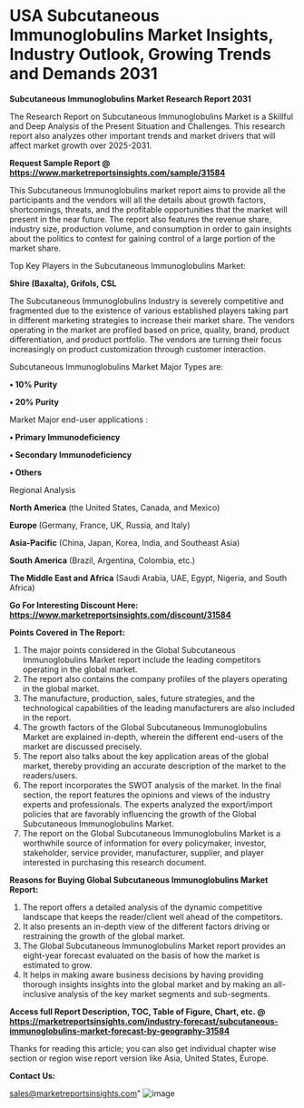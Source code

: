 # USA Subcutaneous Immunoglobulins Market Insights, Industry Outlook, Growing Trends and Demands 2031

<strong>Subcutaneous Immunoglobulins Market Research Report 2031</strong>

The Research Report on Subcutaneous Immunoglobulins Market is a Skillful and Deep Analysis of the Present Situation and Challenges. This research report also analyzes other important trends and market drivers that will affect market growth over 2025-2031.

<strong>Request Sample Report @ <a href=https://www.marketreportsinsights.com/sample/31584>https://www.marketreportsinsights.com/sample/31584</a></strong>

This Subcutaneous Immunoglobulins market report aims to provide all the participants and the vendors will all the details about growth factors, shortcomings, threats, and the profitable opportunities that the market will present in the near future. The report also features the revenue share, industry size, production volume, and consumption in order to gain insights about the politics to contest for gaining control of a large portion of the market share.

Top Key Players in the Subcutaneous Immunoglobulins Market:

<strong>Shire (Baxalta), Grifols, CSL</strong>

The Subcutaneous Immunoglobulins Industry is severely competitive and fragmented due to the existence of various established players taking part in different marketing strategies to increase their market share. The vendors operating in the market are profiled based on price, quality, brand, product differentiation, and product portfolio. The vendors are turning their focus increasingly on product customization through customer interaction.

Subcutaneous Immunoglobulins Market Major Types are:

<strong>• 10% Purity

• 20% Purity</strong>

Market Major end-user applications :

<strong>• Primary Immunodeficiency

• Secondary Immunodeficiency

• Others</strong>

Regional Analysis

</u><strong><b>North America</b></strong> (the United States, Canada, and Mexico)

<strong><b>Europe </b></strong>(Germany, France, UK, Russia, and Italy)

<strong><b>Asia-Pacific</b></strong> (China, Japan, Korea, India, and Southeast Asia)

<strong><b>South America</b></strong> (Brazil, Argentina, Colombia, etc.)

<strong><b>The Middle East and Africa</b></strong> (Saudi Arabia, UAE, Egypt, Nigeria, and South Africa)

<strong>Go For Interesting Discount Here: <a href=https://www.marketreportsinsights.com/discount/31584>https://www.marketreportsinsights.com/discount/31584</a></strong>

<strong>Points Covered in The Report:</strong>
<ol>
  <li>The major points considered in the Global Subcutaneous Immunoglobulins Market report include the leading competitors operating in the global market.</li>
  <li>The report also contains the company profiles of the players operating in the global market.</li>
  <li>The manufacture, production, sales, future strategies, and the technological capabilities of the leading manufacturers are also included in the report.</li>
  <li>The growth factors of the Global Subcutaneous Immunoglobulins Market are explained in-depth, wherein the different end-users of the market are discussed precisely.</li>
  <li>The report also talks about the key application areas of the global market, thereby providing an accurate description of the market to the readers/users.</li>
  <li>The report incorporates the SWOT analysis of the market. In the final section, the report features the opinions and views of the industry experts and professionals. The experts analyzed the export/import policies that are favorably influencing the growth of the Global Subcutaneous Immunoglobulins Market.</li>
  <li>The report on the Global Subcutaneous Immunoglobulins Market is a worthwhile source of information for every policymaker, investor, stakeholder, service provider, manufacturer, supplier, and player interested in purchasing this research document.</li>
</ol>
<strong>Reasons for Buying Global Subcutaneous Immunoglobulins Market Report:</strong>

<ol>
  <li>The report offers a detailed analysis of the dynamic competitive landscape that keeps the reader/client well ahead of the competitors.</li>
  <li>It also presents an in-depth view of the different factors driving or restraining the growth of the global market.</li>
  <li>The Global Subcutaneous Immunoglobulins Market report provides an eight-year forecast evaluated on the basis of how the market is estimated to grow.</li>
  <li>It helps in making aware business decisions by having providing thorough insights insights into the global market and by making an all-inclusive analysis of the key market segments and sub-segments.</li>
</ol>
<strong>Access full Report Description, TOC, Table of Figure, Chart, etc. @ <a href=https://marketreportsinsights.com/industry-forecast/subcutaneous-immunoglobulins-market-forecast-by-geography-31584>https://marketreportsinsights.com/industry-forecast/subcutaneous-immunoglobulins-market-forecast-by-geography-31584</a></strong>


Thanks for reading this article; you can also get individual chapter wise section or region wise report version like Asia, United States, Europe.

<strong>Contact Us:</strong>

sales@marketreportsinsights.com"
![image](https://github.com/user-attachments/assets/88907c9a-909e-4746-b50d-efbc3a170dff)
